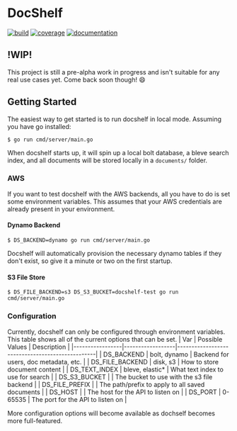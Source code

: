 # DocShelf
[![build](https://gitlab.com/docshelf/docshelf/badges/master/build.svg?job=test)](https://gitlab.com/docshelf/docshelf/pipelines) [![coverage](https://gitlab.com/docshelf/docshelf/badges/master/coverage.svg?job=test)](https://docshelf.gitlab.io/docshelf)
[![documentation](https://godoc.org/github.com/docshelf/docshelf?status.svg)](http://godoc.org/github.com/docshelf/docshelf)

## !WIP!
This project is still a pre-alpha work in progress and isn't suitable for any real use cases yet. Come back soon though! :smile:

## Getting Started
The easiest way to get started is to run docshelf in local mode. Assuming you have go installed:
```
$ go run cmd/server/main.go
```
When docshelf starts up, it will spin up a local bolt database, a bleve search index, and all documents will be stored locally in a `documents/` folder.

### AWS
If you want to test docshelf with the AWS backends, all you have to do is set some environment variables. This assumes that your AWS credentials are already present in your environment.

#### Dynamo Backend
```
$ DS_BACKEND=dynamo go run cmd/server/main.go
```
Docshelf will automatically provision the necessary dynamo tables if they don't exist, so give it a minute or two on the first startup.


#### S3 File Store
```
$ DS_FILE_BACKEND=s3 DS_S3_BUCKET=docshelf-test go run cmd/server/main.go
```

### Configuration
Currently, docshelf can only be configured through environment variables. This table shows all of the current options that can be set.
| Var             | Possible Values  | Description                                     |
|-----------------|------------------|-------------------------------------------------|
| DS_BACKEND      | bolt, dynamo     | Backend for users, doc metadata, etc.           |
| DS_FILE_BACKEND | disk, s3         | How to store document content                   |
| DS_TEXT_INDEX   | bleve, elastic\* | What text index to use for search               |
| DS_S3_BUCKET    | <bucket name>    | The bucket to use with the s3 file backend      |
| DS_FILE_PREFIX  | <string>         | The path/prefix to apply to all saved documents |
| DS_HOST         | <string>         | The host for the API to listen on               |
| DS_PORT         | 0-65535          | The port for the API to listen on               |

More configuration options will become available as dochself becomes more full-featured.
